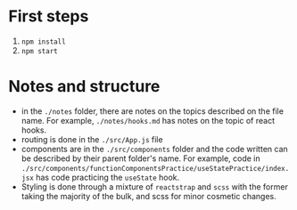 # First steps
1. `npm install`
2. `npm start`

# Notes and structure
- in the `./notes` folder, there are notes on the topics described on the file name. For example, `./notes/hooks.md` has notes on the topic of react hooks.
- routing is done in the `./src/App.js` file
- components are in the `./src/components` folder and the code written can be described by their parent folder's name. For example, code in `./src/components/functionComponentsPractice/useStatePractice/index.jsx` has code practicing the `useState` hook.
- Styling is done through a mixture of `reactstrap` and `scss` with the former taking the majority of the bulk, and scss for minor cosmetic changes.
